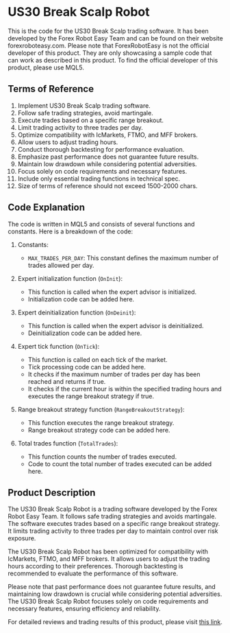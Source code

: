# US30 Break Scalp Robot

This is the code for the US30 Break Scalp trading software. It has been developed by the Forex Robot Easy Team and can be found on their website forexroboteasy.com. Please note that ForexRobotEasy is not the official developer of this product. They are only showcasing a sample code that can work as described in this product. To find the official developer of this product, please use MQL5.

## Terms of Reference

1. Implement US30 Break Scalp trading software.
2. Follow safe trading strategies, avoid martingale.
3. Execute trades based on a specific range breakout.
4. Limit trading activity to three trades per day.
5. Optimize compatibility with IcMarkets, FTMO, and MFF brokers.
6. Allow users to adjust trading hours.
7. Conduct thorough backtesting for performance evaluation.
8. Emphasize past performance does not guarantee future results.
9. Maintain low drawdown while considering potential adversities.
10. Focus solely on code requirements and necessary features.
11. Include only essential trading functions in technical spec.
12. Size of terms of reference should not exceed 1500-2000 chars.

## Code Explanation

The code is written in MQL5 and consists of several functions and constants. Here is a breakdown of the code:

1. Constants:
   - `MAX_TRADES_PER_DAY`: This constant defines the maximum number of trades allowed per day.

2. Expert initialization function (`OnInit`):
   - This function is called when the expert advisor is initialized.
   - Initialization code can be added here.

3. Expert deinitialization function (`OnDeinit`):
   - This function is called when the expert advisor is deinitialized.
   - Deinitialization code can be added here.

4. Expert tick function (`OnTick`):
   - This function is called on each tick of the market.
   - Tick processing code can be added here.
   - It checks if the maximum number of trades per day has been reached and returns if true.
   - It checks if the current hour is within the specified trading hours and executes the range breakout strategy if true.

5. Range breakout strategy function (`RangeBreakoutStrategy`):
   - This function executes the range breakout strategy.
   - Range breakout strategy code can be added here.

6. Total trades function (`TotalTrades`):
   - This function counts the number of trades executed.
   - Code to count the total number of trades executed can be added here.

## Product Description

The US30 Break Scalp Robot is a trading software developed by the Forex Robot Easy Team. It follows safe trading strategies and avoids martingale. The software executes trades based on a specific range breakout strategy. It limits trading activity to three trades per day to maintain control over risk exposure.

The US30 Break Scalp Robot has been optimized for compatibility with IcMarkets, FTMO, and MFF brokers. It allows users to adjust the trading hours according to their preferences. Thorough backtesting is recommended to evaluate the performance of this software.

Please note that past performance does not guarantee future results, and maintaining low drawdown is crucial while considering potential adversities. The US30 Break Scalp Robot focuses solely on code requirements and necessary features, ensuring efficiency and reliability.

For detailed reviews and trading results of this product, please visit [this link](https://forexroboteasy.com/forex-robot-review/us30-break-scalp-review-safe-optimized-forex-software/).
